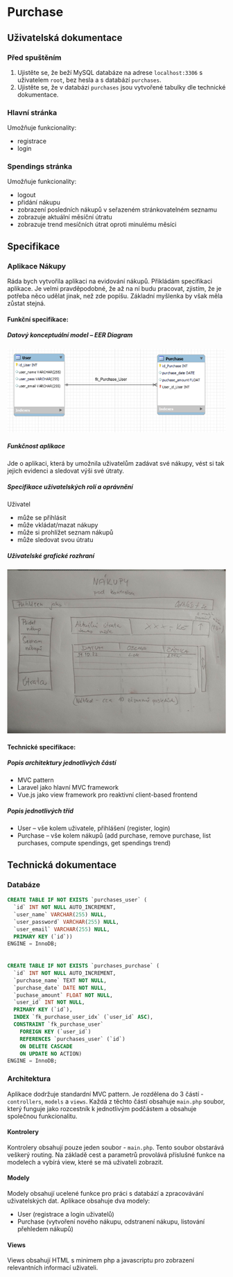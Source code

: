 # Purchase

## Uživatelská dokumentace

### Před spuštěním

1. Ujistěte se, že beží MySQL databáze na adrese `localhost:3306` s uživatelem `root`, bez hesla a s databází `purchases`.
2. Ujistěte se, že v databázi `purchases` jsou vytvořené tabulky dle technické dokumentace.

### Hlavní stránka

Umožňuje funkcionality:
- registrace
- login

### Spendings stránka

Umožňuje funkcionality:
- logout
- přidání nákupu
- zobrazení posledních nákupů v seřazeném stránkovatelném seznamu
- zobrazuje aktuální měsíční útratu
- zobrazuje trend mesíčních útrat oproti minulému měsíci

## Specifikace

### Aplikace Nákupy

Ráda bych vytvořila aplikaci na evidování nákupů. Přikládám specifikaci aplikace. Je velmi pravděpodobné, že až na ní budu pracovat, zjistím, že je potřeba něco udělat jinak, než zde popíšu. Základní myšlenka by však měla zůstat stejná.

#### Funkční specifikace:

##### Datový konceptuální model – EER Diagram

![EER diagram](assets/readme/nakupy_EERdiagram.png)

##### Funkčnost aplikace

Jde o aplikaci, která by umožnila uživatelům zadávat své nákupy, vést si tak jejich evidenci a sledovat výši své útraty.

##### Specifikace uživatelských rolí a oprávnění

Uživatel

* může se přihlásit
* může vkládat/mazat nákupy
* může si prohlížet seznam nákupů
* může sledovat svou útratu

 
##### Uživatelské grafické rozhraní 

![Grafické rozhraní](assets/readme/nakupy.jpg)

#### Technické specifikace:

##### Popis architektury jednotlivých částí
* MVC pattern
* Laravel jako hlavní MVC framework
* Vue.js jako view framework pro reaktivní client-based frontend

##### Popis jednotlivých tříd
* User – vše kolem uživatele, přihlášení (register, login)
* Purchase – vše kolem nákupů (add purchase, remove purchase, list purchases, compute spendings, get spendings trend)


## Technická dokumentace

### Databáze

```sql
CREATE TABLE IF NOT EXISTS `purchases_user` (
  `id` INT NOT NULL AUTO_INCREMENT,
  `user_name` VARCHAR(255) NULL,
  `user_password` VARCHAR(255) NULL,
  `user_email` VARCHAR(255) NULL,
  PRIMARY KEY (`id`))
ENGINE = InnoDB;


CREATE TABLE IF NOT EXISTS `purchases_purchase` (
  `id` INT NOT NULL AUTO_INCREMENT,
  `purchase_name` TEXT NOT NULL,
  `purchase_date` DATE NOT NULL,
  `puchase_amount` FLOAT NOT NULL,
  `user_id` INT NOT NULL,
  PRIMARY KEY (`id`),
  INDEX `fk_purchase_user_idx` (`user_id` ASC),
  CONSTRAINT `fk_purchase_user`
    FOREIGN KEY (`user_id`)
    REFERENCES `purchases_user` (`id`)
    ON DELETE CASCADE
    ON UPDATE NO ACTION)
ENGINE = InnoDB;
```

### Architektura

Aplikace dodržuje standardní MVC pattern. Je rozdělena do 3 částí - `controllers`, `models` a `views`. Každá z těchto částí obsahuje `main.php` soubor, který funguje jako rozcestník k jednotlivým podčástem a obsahuje společnou funkcionalitu.

#### Kontrolery

Kontrolery obsahují pouze jeden soubor - `main.php`. Tento soubor obstarává veškerý routing. Na základě cest a parametrů provolává příslušné funkce na modelech a vybírá view, které se má uživateli zobrazit.

#### Modely

Modely obsahují ucelené funkce pro práci s databází a zpracovávání uživatelských dat. Aplikace obsahuje dva modely:

- User (registrace a login uživatelů)
- Purchase (vytvoření nového nákupu, odstranení nákupu, listování přehledem nákupů)

#### Views

Views obsahují HTML s minimem php a javascriptu pro zobrazení relevantních informací uživateli.